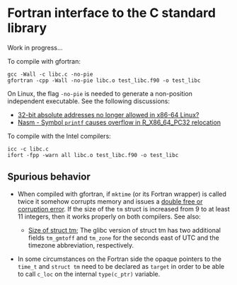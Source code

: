 # Fortran interface to the C standard library

Work in progress...

To compile with gfortran:
```
gcc -Wall -c libc.c -no-pie
gfortran -cpp -Wall -no-pie libc.o test_libc.f90 -o test_libc 
```

On Linux, the flag `-no-pie` is needed to generate a non-position independent executable. See the following discussions:
* [32-bit absolute addresses no longer allowed in x86-64 Linux?](https://stackoverflow.com/questions/43367427/32-bit-absolute-addresses-no-longer-allowed-in-x86-64-linux?noredirect=1&lq=1)
* [Nasm - Symbol `printf` causes overflow in R_X86_64_PC32 relocation](https://stackoverflow.com/questions/48071280/nasm-symbol-printf-causes-overflow-in-r-x86-64-pc32-relocation)


To compile with the Intel compilers:
```
icc -c libc.c
ifort -fpp -warn all libc.o test_libc.f90 -o test_libc
```

## Spurious behavior

* When compiled with gfortran, if `mktime` (or its Fortran wrapper) is called twice it somehow corrupts memory and issues a [double free or corruption error](https://jblevins.org/log/double-free). If the size of the `tm` struct is increased from 9 to at least 11 integers, then it works properly on both compilers. See also:
  - [Size of struct tm](https://stackoverflow.com/questions/13969210/size-of-struct-tm); The glibc version of struct tm has two additional fields `tm_gmtoff` and `tm_zone` for the seconds east of UTC and the timezone abbreviation, respectively.

* In some circumstances on the Fortran side the opaque pointers to the `time_t` and `struct tm` need to be declared as `target` in order to be able to call `c_loc` on the internal `type(c_ptr)` variable.

